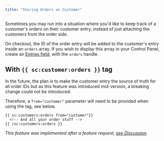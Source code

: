 ```yaml
---
title: "Storing Orders on Customer"
---
```


Sometimes you may run into a situation where you'd like to keep track of a customer's orders on their customer entry, instead of just attaching the customers from the order side.

On checkout, the ID of the order entry will be added to the customer's entry inside an `orders` array. If you wish to display this array in your Control Panel, create an [Entries field](https://statamic.dev/fieldtypes/entries#content), with the `orders` handle.

## With `{{ sc:customer:orders }}` tag

In the future, the plan is to make the customer entry the source of truth for all order IDs but as this feature was introduced mid-version, a breaking change could not be introduced.

Therefore, a `from="customer"` parameter will need to be provided when using the tag, see below.

```antlers
{{ sc:customers:orders from="customer"}}
  <!-- And all your order stuff -->
{{ /sc:customers:orders }}
```

_This feature was implemented after a feature request, [see Discussion](https://github.com/doublethreedigital/simple-commerce/discussions/369)._
